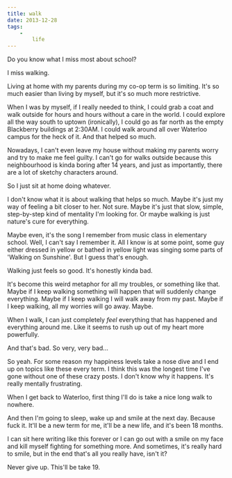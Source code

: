 ```yaml
---
title: walk
date: 2013-12-28
tags:
    -
        life
---
```


Do you know what I miss most about school?

I miss walking.

Living at home with my parents during my co-op term is so limiting. It's so much easier than living by myself, but it's so much more restrictive.

When I was by myself, if I really needed to think, I could grab a coat and walk outside for hours and hours without a care in the world. I could explore all the way south to uptown (ironically), I could go as far north as the empty Blackberry buildings at 2:30AM. I could walk around all over Waterloo campus for the heck of it. And that helped so much.

Nowadays, I can't even leave my house without making my parents worry and try to make me feel guilty. I can't go for walks outside because this neighbourhood is kinda boring after 14 years, and just as importantly, there are a lot of sketchy characters around.

So I just sit at home doing whatever.


I don't know what it is about walking that helps so much. Maybe it's just my way of feeling a bit closer to her. Not sure. Maybe it's just that slow, simple, step-by-step kind of mentality I'm looking for. Or maybe walking is just nature's cure for everything.

Maybe even, it's the song I remember from music class in elementary school. Well, I can't say I remember it. All I know is at some point, some guy either dressed in yellow or bathed in yellow light was singing some parts of 'Walking on Sunshine'. But I guess that's enough.

Walking just feels so good. It's honestly kinda bad.

It's become this weird metaphor for all my troubles, or something like that. Maybe if I keep walking something will happen that will suddenly change everything. Maybe if I keep walking I will walk away from my past. Maybe if I keep walking, all my worries will go away. Maybe.

When I walk, I can just completely *feel* everything that has happened and everything around me. Like it seems to rush up out of my heart more powerfully.

And that's bad. So very, very bad...

So yeah. For some reason my happiness levels take a nose dive and I end up on topics like these every term. I think this was the longest time I've gone without one of these crazy posts. I don't know why it happens. It's really mentally frustrating.

When I get back to Waterloo, first thing I'll do is take a nice long walk to nowhere.

And then I'm going to sleep, wake up and smile at the next day. Because fuck it. It'll be a new term for me, it'll be a new life, and it's been 18 months.

I can sit here writing like this forever or I can go out with a smile on my face and kill myself fighting for something more. And sometimes, it's really hard to smile, but in the end that's all you really have, isn't it?

Never give up. This'll be take 19.
